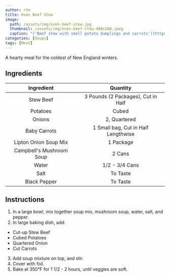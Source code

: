 ```yaml
---
author: rtm
title: Oven Beef Stew
image:
  path: /assets/img/oven-beef-stew.jpg
  thumbnail: /assets/img/oven-beef-stew-400x268.jpeg
  caption: "['Beef stew with small potato dumplings and carrots'](https://www.flickr.com/photos/98193606@N00/4311612078) by [vauvau](https://www.flickr.com/photos/98193606@N00) is licensed under [CC BY 2.0](https://creativecommons.org/licenses/by/2.0/?ref=ccsearch&atype=rich)"
categories: [Soups]
tags: [Meat]
---
```


A hearty meal for the coldest of New England winters.

## Ingredients

| Ingredient | Quantity |
|:-:|:-:|
| Stew Beef | 3 Pounds (2 Packages), Cut in Half |
| Potatoes | Cubed |
| Onions | 2, Quartered |
| Baby Carrots | 1 Small bag, Cut in Half Lengthwise |
| Lipton Onion Soup Mix | 1 Package |
| Campbell's Mushroom Soup | 2 Cans |
| Water | 1/2 - 3/4 Cans |
| Salt | To Taste |
| Black Pepper | To Taste |

## Instructions

1. In a large bowl, mix together soup mix, mushroom soup, water, salt, and pepper.
2. In large baking dish, add:
  * Cut-up Stew Beef
  * Cubed Potatoes
  * Quartered Onion
  * Cut Carrots
3. Add soup mixture on top, and stir.
4. Cover with foil.
5. Bake at 350&deg;F for 1 1/2 - 2 hours, until veggies are soft.

